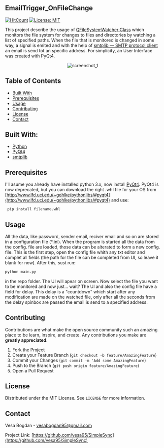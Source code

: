 <!-- PROJECT LOGO -->

<!-- <p align="center">
  <img src="img\logo.png" alt="Logo" width="80" height="80">
</p> -->

## EmailTrigger_OnFileChange

[![HitCount](http://hits.dwyl.com/VRB95/VRB95/EmailTrigger_OnFileChange.svg)](http://hits.dwyl.com/VRB95/VRB95/EmailTrigger_OnFileChange) [![License: MIT](https://img.shields.io/github/license/VRB95/EmailTrigger_OnFileChange?color=blue&style=flat-square)](https://opensource.org/licenses/MIT)

This project describe the usage of [QFileSystemWatcher Class](https://doc.qt.io/archives/qt-4.8/qfilesystemwatcher.html) which monitors the file system for changes to files and directories by watching a list of specified paths. When the file that is monitored is changed in some way, a signal is emited and with the help of [smtplib — SMTP protocol client](https://docs.python.org/3/library/smtplib.html) an email is send tot an specific address. For simplicity, an User Interface was created with PyQt4.

<p align="center">
  <img src="img\screensh_1.png" alt="screenshot_1">
</p>

<!-- TABLE OF CONTENTS -->
## Table of Contents

- [Built With](#built-with)
- [Prerequisites](#prerequisites)
- [Usage](#usage)
- [Contributing](#contributing)
- [License](#license)
- [Contact](#contact)


## Built With:
* [Python](https://www.python.org)
* [PyQt4](https://www.riverbankcomputing.com/software/pyqt/download) 
* [smtplib](https://docs.python.org/3/library/smtplib.html)

## Prerequisites

I'll asume you already have installed python 3.x, now install [PyQt4](ttps://www.riverbankcomputing.com/software/pyqt/download). PyQt4 is now deprecated, but you can download the right .whl file for your OS from [http://www.lfd.uci.edu/~gohlke/pythonlibs/#pyqt4](http://www.lfd.uci.edu/~gohlke/pythonlibs/#pyqt4) and use:

```sh
 pip install filename.whl
```


<!-- USAGE EXAMPLES -->
## Usage

All the data, like password, sender email, reciver email and so on are stored in a configuration file (*.ini). When the program is started all the data from the config. file are loaded, those data can be alterated to form a new config. file. This is the first step, open the config file whith any txt editor and complet all fields (the path for the file can be completed from UI, so leave it blank for now).
After this, sust run:

```sh
python main.py
 ```

in the repo folder. The UI will apear on screen. Now select the file you want to be monitored and now just... wait?
The UI and also the config file have a field for delay. This delay is a "countdown" which start after any modification are made on the watched file, only after all the seconds from the delay spinbox are passed the email is send to a specified address.


<!-- CONTRIBUTING -->
## Contributing

Contributions are what make the open source community such an amazing place to be learn, inspire, and create. Any contributions you make are **greatly appreciated**.

1. Fork the Project
2. Create your Feature Branch (`git checkout -b feature/AmazingFeature`)
3. Commit your Changes (`git commit -m 'Add some AmazingFeature`)
4. Push to the Branch (`git push origin feature/AmazingFeature`)
5. Open a Pull Request



<!-- LICENSE -->
## License

Distributed under the MIT License. See `LICENSE` for more information.



<!-- CONTACT -->
## Contact

Vesa Bogdan - vesabogdan95@gmail.com

Project Link: [https://github.com/vesa95/SimpleSync](https://github.com/vesa95/SimpleSync)





<!-- MARKDOWN LINKS & IMAGES -->
[build-shield]: https://img.shields.io/badge/build-passing-brightgreen.svg?style=flat-square
[contributors-shield]: https://img.shields.io/badge/contributors-1-orange.svg?style=flat-square
[license-shield]: https://img.shields.io/badge/license-MIT-blue.svg?style=flat-square
[license-url]: https://choosealicense.com/licenses/mit
[linkedin-shield]: https://img.shields.io/badge/-LinkedIn-black.svg?style=flat-square&logo=linkedin&colorB=555
[linkedin-url]: https://linkedin.com/in/othneildrew
[product-screenshot]: https://raw.githubusercontent.com/othneildrew/Best-README-Template/master/screenshot.png

